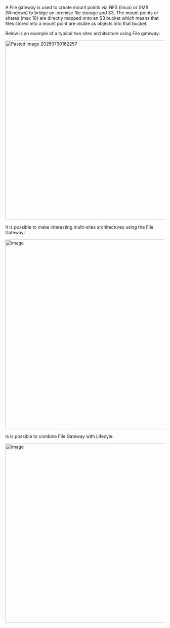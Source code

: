 A File gateway is used to create mount points via NFS (linux) or SMB (Windows) to bridge on-premise file storage and S3. The mount points or shares (max 10) are directly mapped onto an S3 bucket which means that files stored into a mount point are visible as objects into that bucket.

Below is an example of a typical two sites architecture using File gateway: 

<img width="1199" height="565" alt="Pasted image 20250730162257" src="https://github.com/user-attachments/assets/3f6f2d1a-1f47-4c49-9b87-c5a06e4aa688" />


It is possible to make interesting multi-sites architectures using the File Gateway:


<img width="1153" height="597" alt="image" src="https://github.com/user-attachments/assets/4f5ebbce-4488-48e2-a425-6e45cd244268" />

Is is possible to combine File Gateway with Lifecyle: 

<img width="1196" height="565" alt="image" src="https://github.com/user-attachments/assets/543353f3-02f3-4ccb-b086-6616cf62807d" />

